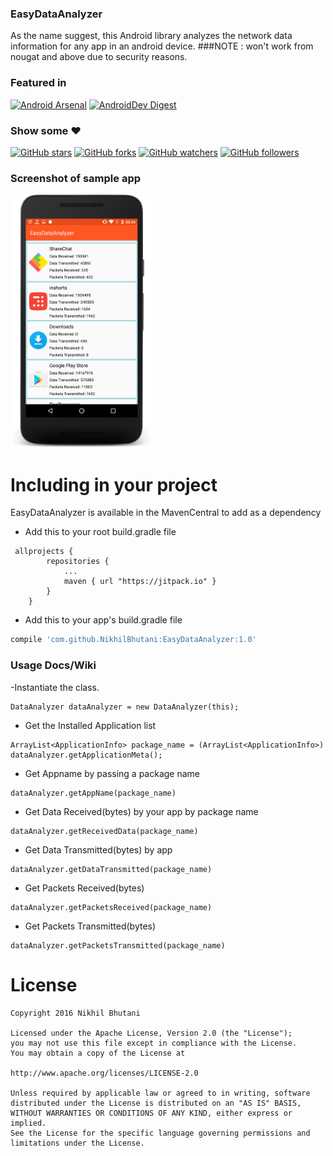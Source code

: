 ### EasyDataAnalyzer

As the name suggest, this Android library analyzes the network data information for any app in an android device.
###NOTE : won't work from nougat and above due to security reasons.

### Featured in
[![Android Arsenal](https://img.shields.io/badge/Android%20Arsenal-EasyDataAnalyzer-green.svg?style=true)](https://android-arsenal.com/details/1/3944) [![AndroidDev Digest](https://img.shields.io/badge/AndroidDev%20Digest-%23103-red.svg)](https://www.androiddevdigest.com/digest-103/)

### Show some :heart:
[![GitHub stars](https://img.shields.io/github/stars/NikhilBhutani/EasyDataAnalyzer.svg?style=social&label=Star)](https://github.com/NikhilBhutani/EasyDataAnalyzer) [![GitHub forks](https://img.shields.io/github/forks/NikhilBhutani/EasyDataAnalyzer.svg?style=social&label=Fork)](https://github.com/NikhilBhutani/EasyDataAnalyzer/fork) [![GitHub watchers](https://img.shields.io/github/watchers/NikhilBhutani/EasyDataAnalyzer.svg?style=social&label=Watch)](https://github.com/NikhilBhutani/EasyDataAnalyzer) [![GitHub followers](https://img.shields.io/github/followers/NikhilBhutani.svg?style=social&label=Follow)](https://github.com/NikhilBhutani/EasyDataAnalyzer)  

### Screenshot of sample app
<img width = "45%" src = "device.png">

# Including in your project

EasyDataAnalyzer is available in the MavenCentral to add as a dependency
 
 -  Add this to your root build.gradle file
```
 allprojects {
        repositories {
            ...
            maven { url "https://jitpack.io" }
        }
    }
```

- Add this to your app's build.gradle file
```gradle
compile 'com.github.NikhilBhutani:EasyDataAnalyzer:1.0'
```

### Usage Docs/Wiki

-Instantiate the class.
```
DataAnalyzer dataAnalyzer = new DataAnalyzer(this);
```
- Get the Installed Application list

```
ArrayList<ApplicationInfo> package_name = (ArrayList<ApplicationInfo>) dataAnalyzer.getApplicationMeta();
```
- Get Appname by passing a package name 

```
dataAnalyzer.getAppName(package_name)
```
- Get Data Received(bytes) by your app by package name
 
```
dataAnalyzer.getReceivedData(package_name)
```
- Get Data Transmitted(bytes) by app
 
```
dataAnalyzer.getDataTransmitted(package_name) 
```
- Get Packets Received(bytes)
 
```
dataAnalyzer.getPacketsReceived(package_name)
```
- Get Packets Transmitted(bytes)
 
```
dataAnalyzer.getPacketsTransmitted(package_name)
```



# License

    Copyright 2016 Nikhil Bhutani

    Licensed under the Apache License, Version 2.0 (the "License");
    you may not use this file except in compliance with the License.
    You may obtain a copy of the License at

    http://www.apache.org/licenses/LICENSE-2.0

    Unless required by applicable law or agreed to in writing, software
    distributed under the License is distributed on an "AS IS" BASIS,
    WITHOUT WARRANTIES OR CONDITIONS OF ANY KIND, either express or implied.
    See the License for the specific language governing permissions and
    limitations under the License.



